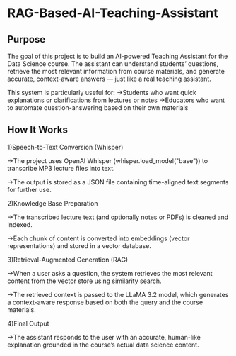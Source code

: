 # RAG-Based-AI-Teaching-Assistant

## Purpose
The goal of this project is to build an AI-powered Teaching Assistant for the Data Science course. The assistant can understand students’ questions, retrieve the most relevant information from course materials, and generate accurate, context-aware answers — just like a real teaching assistant.

This system is particularly useful for:
->Students who want quick explanations or clarifications from lectures or notes
->Educators who want to automate question-answering based on their own materials



## How It Works

1)Speech-to-Text Conversion (Whisper)

->The project uses OpenAI Whisper (whisper.load_model("base")) to transcribe MP3 lecture files into text.

->The output is stored as a JSON file containing time-aligned text segments for further use.

2)Knowledge Base Preparation

->The transcribed lecture text (and optionally notes or PDFs) is cleaned and indexed.

->Each chunk of content is converted into embeddings (vector representations) and stored in a vector database.

3)Retrieval-Augmented Generation (RAG)

->When a user asks a question, the system retrieves the most relevant content from the vector store using similarity search.

->The retrieved context is passed to the LLaMA 3.2 model, which generates a context-aware response based on both the query and the course materials.

4)Final Output

->The assistant responds to the user with an accurate, human-like explanation grounded in the course’s actual data science content.
